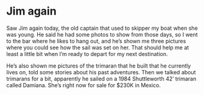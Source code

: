 # Jim again

Saw Jim again today, the old captain that used to skipper my boat when she was young.
He said he had some photos to show from those days, so I went to the bar where he likes to hang out, and he’s shown me three pictures
where you could see how the sail was set on her.  That should help me at least a little bit when I’m ready to depart for my next destination.

He’s also shown me pictures of the trimaran that he built that he currently lives on, told some stories about his past adventures.  Then we talked about trimarans for a bit, apparently he sailed on a 1984 Shuttleworth 42’ trimaran called Damiana.  She’s right now for sale for $230K in Mexico.
